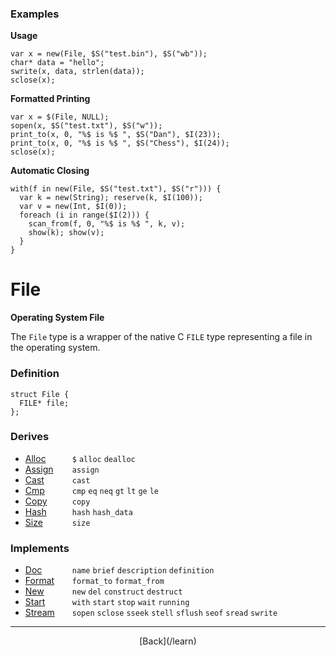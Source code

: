   <div class="row">
  <div class="col-xs-6 col-md-6">

### Examples

__Usage__

    var x = new(File, $S("test.bin"), $S("wb"));
    char* data = "hello";
    swrite(x, data, strlen(data));
    sclose(x);
    

__Formatted Printing__

    var x = $(File, NULL);
    sopen(x, $S("test.txt"), $S("w"));
    print_to(x, 0, "%$ is %$ ", $S("Dan"), $I(23));
    print_to(x, 0, "%$ is %$ ", $S("Chess"), $I(24));
    sclose(x);
    

__Automatic Closing__

    with(f in new(File, $S("test.txt"), $S("r"))) {
      var k = new(String); reserve(k, $I(100));
      var v = new(Int, $I(0));
      foreach (i in range($I(2))) {
        scan_from(f, 0, "%$ is %$ ", k, v);
        show(k); show(v);
      }
    }
    



  </div>
  <div class="col-xs-6 col-md-6">

# File
__Operating System File__

The `File` type is a wrapper of the native C `FILE` type representing a file in the operating system.

### Definition

    struct File {
      FILE* file;
    };
    

### Derives

* <span style="width:75px; float:left;">[Alloc](/learn/alloc)</span>`$` `alloc` `dealloc` 
* <span style="width:75px; float:left;">[Assign](/learn/assign)</span>`assign` 
* <span style="width:75px; float:left;">[Cast](/learn/cast)</span>`cast` 
* <span style="width:75px; float:left;">[Cmp](/learn/cmp)</span>`cmp` `eq` `neq` `gt` `lt` `ge` `le` 
* <span style="width:75px; float:left;">[Copy](/learn/copy)</span>`copy` 
* <span style="width:75px; float:left;">[Hash](/learn/hash)</span>`hash` `hash_data` 
* <span style="width:75px; float:left;">[Size](/learn/size)</span>`size` 
### Implements

* <span style="width:75px; float:left;">[Doc](/learn/doc)</span>`name` `brief` `description` `definition` 
* <span style="width:75px; float:left;">[Format](/learn/format)</span>`format_to` `format_from` 
* <span style="width:75px; float:left;">[New](/learn/new)</span>`new` `del` `construct` `destruct` 
* <span style="width:75px; float:left;">[Start](/learn/start)</span>`with` `start` `stop` `wait` `running` 
* <span style="width:75px; float:left;">[Stream](/learn/stream)</span>`sopen` `sclose` `sseek` `stell` `sflush` `seof` `sread` `swrite` 

* * *

  <p style="text-align:center;">
[Back](/learn)
  </p>

  </div>
  </div>
